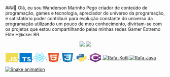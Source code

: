 ###👋 Olá, eu sou Wanderson Marinho Pego criador de conteúdo de programação, games e tecnologia, apreciador do universo da programação, é satisfatório poder contribuir para evolução constante do universo da programação utilizando um pouco de meu conhecimento, divirtam-se com os projetos que estou compartilhando pelas minhas redes Gamer Extremo Elite H@cker BR.

<!--
**GamerExtremoEliteHackerBR/GamerExtremoEliteHackerBR** is a ✨ _special_ ✨ repository because its `README.md` (this file) appears on your GitHub profile.

Here are some ideas to get you started:

- 🔭 I’m currently working on ...
- 🌱 I’m currently learning ...
- 👯 I’m looking to collaborate on ...
- 🤔 I’m looking for help with ...
- 💬 Ask me about ...
- 📫 How to reach me: ...
- 😄 Pronouns: ...
- ⚡ Fun fact: ...

### Hi there 👋
-->
<!--====States====-->
<div align="center">
  <a href="https://github.com/GamerExtremoEliteHackerBR">
  <img height="180em" src="https://github-readme-stats.vercel.app/api?username=GamerExtremoEliteHackerBR&show_icons=true&theme=dracula&include_all_commits=true&count_private=true"/>
  <img height="180em" src="https://github-readme-stats.vercel.app/api/top-langs/?username=GamerExtremoEliteHackerBR&layout=compact&langs_count=7&theme=dracula"/>
</div>
  
<!--====Liguagens====-->
<div style="display: inline_block"><br>
  <img align="center" alt="Rafa-Js" height="30" width="40" src="https://raw.githubusercontent.com/devicons/devicon/master/icons/javascript/javascript-plain.svg">
  <img align="center" alt="Rafa-Ts" height="30" width="40" src="https://raw.githubusercontent.com/devicons/devicon/master/icons/typescript/typescript-plain.svg">
  <img align="center" alt="Rafa-React" height="30" width="40" src="https://raw.githubusercontent.com/devicons/devicon/master/icons/react/react-original.svg">
  <img align="center" alt="Rafa-HTML" height="30" width="40" src="https://raw.githubusercontent.com/devicons/devicon/master/icons/html5/html5-original.svg">
  <img align="center" alt="Rafa-CSS" height="30" width="40" src="https://raw.githubusercontent.com/devicons/devicon/master/icons/css3/css3-original.svg">
  <img align="center" alt="Rafa-Python" height="30" width="40" src="https://raw.githubusercontent.com/devicons/devicon/master/icons/python/python-original.svg">
  <img align="center" alt="Rafa-Csharp" height="30" width="40" src="https://raw.githubusercontent.com/devicons/devicon/master/icons/csharp/csharp-original.svg">
  
  <img align="center" alt="Rafa-Kotli" height="30" width="40" src="https://cdn.jsdelivr.net/gh/devicons/devicon/icons/kotlin/kotlin-original.svg">
  <img align="center" alt="Rafa-Java" height="30" width="40" src="https://cdn.jsdelivr.net/gh/devicons/devicon/icons/java/java-original.svg">
  
 
  <!--Avatar-->
  <!--<img align="right" alt="Rafa-pic" height="150" style="border-radius:50px;" src="https://media.discordapp.net/attachments/639956127056134178/890373478988013628/Publicacoes_Instagram_1_1.png?width=676&height=676">-->
  
  
  ![Snake animation](https://github.com/helenlazarotti/GamerExtremoEliteHackerBR/blob/output/github-contribution-grid-snake.svg)
 
</div>

<!--![Snake animation](https://github.com/rafaballerini/rafaballerini/blob/output/github-contribution-grid-snake.svg)-->
  
<!--![Snake animation](https://github.com/helenlazarotti/helenlazarotti/blob/output/github-contribution-grid-snake.svg)-->
  
  


